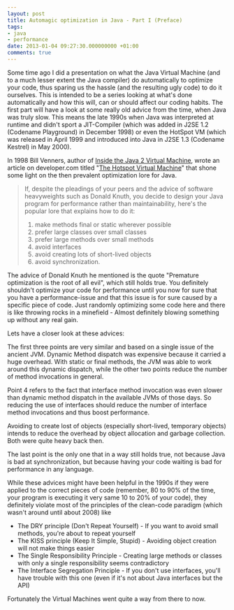 ```yaml
---
layout: post
title: Automagic optimization in Java - Part I (Preface)
tags:
- java
- performance
date: 2013-01-04 09:27:30.000000000 +01:00
comments: true
---
```

Some time ago I did a presentation on what the Java Virtual Machine (and to a much lesser extent the Java compiler) do automatically to optimize your code, thus sparing us the hassle (and the resulting ugly code) to do it ourselves. This is intended to be a series looking at what's done automatically and how this will, can or should affect our coding habits. The first part will have a look at some really old advice from the time, when Java was truly slow. This means the late 1990s when Java was interpreted at runtime and didn't sport a JIT-Compiler (which was added in J2SE 1.2 (Codename Playground) in December 1998) or even the HotSpot VM (which was released in April 1999 and introduced into Java in J2SE 1.3 (Codename Kestrel) in May 2000). 

In 1998 Bill Venners, author of [Inside the Java 2 Virtual Machine](http://www.amazon.com/Inside-Java-2-Virtual-Machine/dp/0071350934), wrote an article on developer.com titled "[The Hotspot Virtual Machine](http://www.artima.com/designtechniques/hotspot.html)" that shone some light on the then prevalent optimization lore for Java. 
> If, despite the pleadings of your peers and the advice of software heavyweights such as Donald Knuth, you decide to design your Java program for performance rather than maintainability, here's the popular lore that explains how to do it: 
> 
> 
> 1. make methods final or static wherever possible 
> 2. prefer large classes over small classes 
> 3. prefer large methods over small methods 
> 4. avoid interfaces 
> 5. avoid creating lots of short-lived objects 
> 6. avoid synchronization. 

The advice of Donald Knuth he mentioned is the quote "Premature optimization is the root of all evil", which still holds true. You definitely shouldn't optimize your code for performance until you now for sure that you have a performance-issue and that this issue is for sure caused by a specific piece of code. Just randomly optimizing some code here and there is like throwing rocks in a minefield - Almost definitely blowing something up without any real gain.

Lets have a closer look at these advices:

The first three points are very similar and based on a single issue of the ancient JVM. Dynamic Method dispatch was expensive because it carried a huge overhead. With static or final methods, the JVM was able to work around this dynamic dispatch, while the other two points reduce the number of method invocations in general. 

Point 4 refers to the fact that interface method invocation was even slower than dynamic method dispatch in the available JVMs of those days. So reducing the use of interfaces should reduce the number of interface method invocations and thus boost performance.

Avoiding to create lost of objects (especially short-lived, temporary objects) intends to reduce the overhead by object allocation and garbage collection. Both were quite heavy back then.

The last point is the only one that in a way still holds true, not because Java is bad at synchronization, but because having your code waiting is bad for performance in any language.

While these advices might have been helpful in the 1990s if they were applied to the correct pieces of code (remember, 80 to 90% of the time, your program is executing it very same 10 to 20% of your code), they definitely violate most of the principles of the clean-code paradigm (which wasn't around until about 2008) like 
+ The DRY principle (Don't Repeat Yourself) - If you want to avoid small methods, you're about to repeat yourself 
+ The KISS principle (Keep It Simple, Stupid) - Avoiding object creation will not make things easier 
+ The Single Responsibility Principle - Creating large methods or classes with only a single responsibility seems contradictory 
+ The Interface Segregation Principle - If you don't use interfaces, you'll have trouble with this one (even if it's not about Java interfaces but the API) 

Fortunately the Virtual Machines went quite a way from there to now.